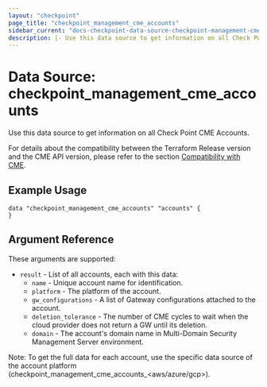 ```yaml
---
layout: "checkpoint"
page_title: "checkpoint_management_cme_accounts"
sidebar_current: "docs-checkpoint-data-source-checkpoint-management-cme-accounts"
description: |- Use this data source to get information on all Check Point CME Accounts.
---
```


# Data Source: checkpoint_management_cme_accounts

Use this data source to get information on all Check Point CME Accounts.

For details about the compatibility between the Terraform Release version and the CME API version, please refer to the section [Compatibility with CME](https://registry.terraform.io/providers/CheckPointSW/checkpoint/latest/docs#compatibility-with-cme).


## Example Usage

```hcl
data "checkpoint_management_cme_accounts" "accounts" {
}
```

## Argument Reference

These arguments are supported:

* `result` - List of all accounts, each with this data:
    * `name` - Unique account name for identification.
    * `platform` - The platform of the account.
    * `gw_configurations` - A list of Gateway configurations attached to the account.
    * `deletion_tolerance` - The number of CME cycles to wait when the cloud provider does not return a GW until its
      deletion.
    * `domain` - The account's domain name in Multi-Domain Security Management Server environment.

Note: To get the full data for each account, use the specific data source of the account platform (checkpoint_management_cme_accounts_<aws/azure/gcp>).